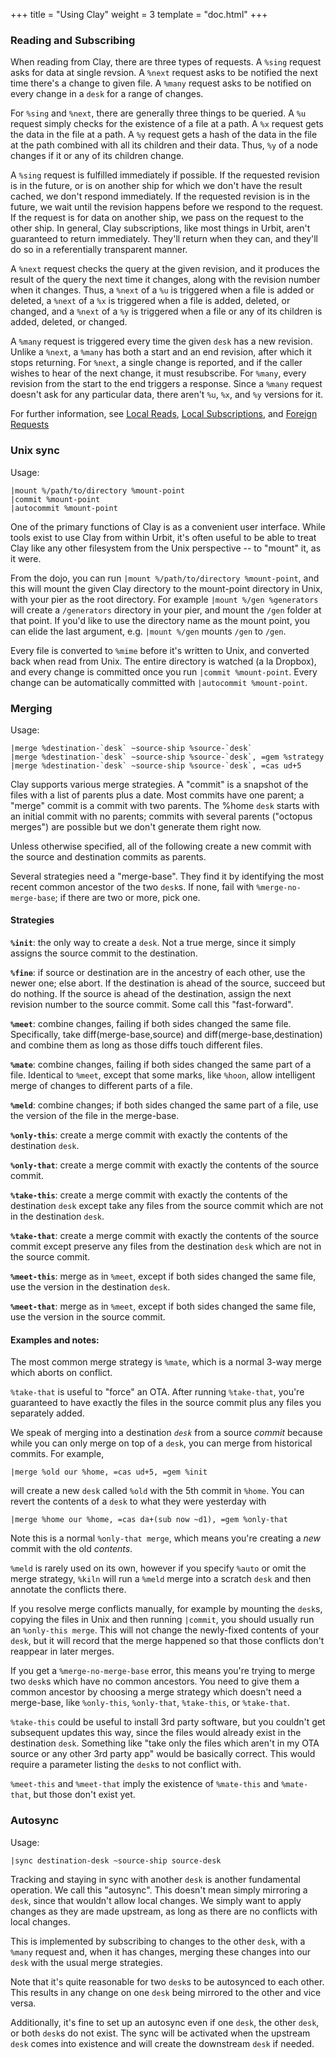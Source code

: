 +++
title = "Using Clay"
weight = 3
template = "doc.html"
+++

### Reading and Subscribing

When reading from Clay, there are three types of requests.  A
`%sing` request asks for data at single revsion.  A `%next`
request asks to be notified the next time there's a change to
given file.  A `%many` request asks to be notified on every
change in a `desk` for a range of changes.

For `%sing` and `%next`, there are generally three things to be
queried.  A `%u` request simply checks for the existence of a
file at a path.  A `%x` request gets the data in the file at a
path.  A `%y` request gets a hash of the data in the file at the
path combined with all its children and their data.  Thus, `%y`
of a node changes if it or any of its children change.

A `%sing` request is fulfilled immediately if possible.  If the
requested revision is in the future, or is on another ship for
which we don't have the result cached, we don't respond
immediately.  If the requested revision is in the future, we wait
until the revision happens before we respond to the request.  If
the request is for data on another ship, we pass on the request
to the other ship.  In general, Clay subscriptions, like most
things in Urbit, aren't guaranteed to return immediately.
They'll return when they can, and they'll do so in a
referentially transparent manner.

A `%next` request checks the query at the given revision, and it
produces the result of the query the next time it changes, along
with the revision number when it changes.  Thus, a `%next` of a
`%u` is triggered when a file is added or deleted, a `%next` of a
`%x` is triggered when a file is added, deleted, or changed, and
a `%next` of a `%y` is triggered when a file or any of its
children is added, deleted, or changed.

A `%many` request is triggered every time the given `desk` has a
new revision.  Unlike a `%next`, a `%many` has both a start and
an end revision, after which it stops returning.  For `%next`, a
single change is reported, and if the caller wishes to hear of
the next change, it must resubscribe.  For `%many`, every revision
from the start to the end triggers a response.  Since a `%many`
request doesn't ask for any particular data, there aren't `%u`,
`%x`, and `%y` versions for it.

For further information, see [Local Reads](@/docs/arvo/Clay/local-reads.md),
[Local Subscriptions](@/docs/arvo/Clay/local-sub.md), and [Foreign
Requests](@/docs/arvo/Clay/foreign.md)

### Unix sync

Usage:
```
|mount %/path/to/directory %mount-point
|commit %mount-point
|autocommit %mount-point
```

One of the primary functions of Clay is as a convenient user
interface. While tools exist to use Clay from within Urbit, it's
often useful to be able to treat Clay like any other filesystem
from the Unix perspective -- to "mount" it, as it were.

From the dojo, you can run `|mount %/path/to/directory %mount-point`, and this
will mount the given Clay directory to the mount-point directory in Unix, with
your pier as the root directory. For example `|mount %/gen %generators` will
create a `/generators` directory in your pier, and mount the `/gen` folder at
that point. If you'd like to use the directory name as the mount point, you can
elide the last argument, e.g. `|mount %/gen` mounts `/gen` to `/gen`.

Every file is converted to `%mime` before it's written to Unix, and converted
back when read from Unix. The entire directory is watched (a la Dropbox), and
every change is committed once you run `|commit %mount-point`. Every change can
be automatically committed with `|autocommit %mount-point`.

### Merging

Usage:
```
|merge %destination-`desk` ~source-ship %source-`desk`
|merge %destination-`desk` ~source-ship %source-`desk`, =gem %strategy
|merge %destination-`desk` ~source-ship %source-`desk`, =cas ud+5
```

Clay supports various merge strategies.  A "commit" is a snapshot of
the files with a list of parents plus a date.   Most commits have
one parent; a "merge" commit is a commit with two parents.  The
%home `desk` starts with an initial commit with no parents; commits
with several parents ("octopus merges") are possible but we don't
generate them right now.
                                                                      
Unless otherwise specified, all of the following create a new commit
with the source and destination commits as parents.
                                                                      
Several strategies need a "merge-base".  They find it by identifying
the most recent common ancestor of the two `desk`s.  If none, fail
with `%merge-no-merge-base`; if there are two or more, pick one.

#### Strategies
                                                                      
**`%init`**: the only way to create a `desk`.  Not a true merge, since it
simply assigns the source commit to the destination.
                                                                      
**`%fine`**: if source or destination are in the ancestry of each other,
use the newer one; else abort.  If the destination is ahead of the
source, succeed but do nothing.  If the source is ahead of the
destination, assign the next revision number to the source commit.
Some call this "fast-forward".
                                                                      
**`%meet`**: combine changes, failing if both sides changed the same file.
Specifically, take diff(merge-base,source) and
diff(merge-base,destination) and combine them as long as those diffs
touch different files.
                                                                      
**`%mate`**: combine changes, failing if both sides changed the same part
of a file.  Identical to `%meet`, except that some marks, like `%hoon`,
allow intelligent merge of changes to different parts of a file.
                                                                      
**`%meld`**: combine changes; if both sides changed the same part of a
file, use the version of the file in the merge-base.
                                                                      
**`%only-this`**: create a merge commit with exactly the contents of the
destination `desk`.
                                                                      
**`%only-that`**: create a merge commit with exactly the contents of the
source commit.
                                                                      
**`%take-this`**: create a merge commit with exactly the contents of the
destination `desk` except take any files from the source commit which
are not in the destination `desk`.
                                                                      
**`%take-that`**: create a merge commit with exactly the contents of the
source commit except preserve any files from the destination `desk`
which are not in the source commit.
                                                                      
**`%meet-this`**: merge as in `%meet`, except if both sides changed the same
file, use the version in the destination `desk`.
                                                                      
**`%meet-that`**: merge as in `%meet`, except if both sides changed the same
file, use the version in the source commit.
                                                                      
#### Examples and notes:
                                                                      
The most common merge strategy is `%mate`, which is a normal 3-way
merge which aborts on conflict.
                                                                      
`%take-that` is useful to "force" an OTA.  After running `%take-that`,
you're guaranteed to have exactly the files in the source commit plus
any files you separately added.
                                                                      
We speak of merging into a destination *`desk`* from a source *commit*
because while you can only merge on top of a `desk`, you can merge from
historical commits.  For example,
```                                                                    
|merge %old our %home, =cas ud+5, =gem %init
```
will create a new `desk` called `%old` with the 5th commit in `%home`.
You can revert the contents of a `desk` to what they were yesterday
with
```
|merge %home our %home, =cas da+(sub now ~d1), =gem %only-that
```
                                                                      
Note this is a normal `%only-that merge`, which means you're creating a
*new* commit with the old *contents*.
                                                                      
`%meld` is rarely used on its own, however if you specify `%auto` or
omit the merge strategy, `%kiln` will run a `%meld` merge into a scratch
`desk` and then annotate the conflicts there.
                                                                      
If you resolve merge conflicts manually, for example by mounting the
`desk`s, copying the files in Unix and then running `|commit`, you
should usually run an `%only-this merge`.  This will not change the
newly-fixed contents of your `desk`, but it will record that the merge
happened so that those conflicts don't reappear in later merges.
                                                                      
If you get a `%merge-no-merge-base` error, this means you're trying to
merge two `desk`s which have no common ancestors.  You need to give
them a common ancestor by choosing a merge strategy which doesn't
need a merge-base, like `%only-this`, `%only-that`, `%take-this`, or
`%take-that`.
                                                                      
`%take-this` could be useful to install 3rd party software, but you
couldn't get subsequent updates this way, since the files would
already exist in the destination `desk`.  Something like "take only
the files which aren't in my OTA source or any other 3rd party app"
would be basically correct.  This would require a parameter listing
the `desk`s to not conflict with.
                                                                      
`%meet-this` and `%meet-that` imply the existence of `%mate-this` and
`%mate-that`, but those don't exist yet.

### Autosync

Usage:
```
|sync destination-desk ~source-ship source-desk
```

Tracking and staying in sync with another `desk` is another
fundamental operation. We call this "autosync". This doesn't mean
simply mirroring a `desk`, since that wouldn't allow local changes.
We simply want to apply changes as they are made upstream, as
long as there are no conflicts with local changes.

This is implemented by subscribing to changes to the other `desk`, with a
`%many` request and, when it has changes, merging these changes into our `desk`
with the usual merge strategies.

Note that it's quite reasonable for two `desk`s to be autosynced to
each other. This results in any change on one `desk` being mirrored
to the other and vice versa.

Additionally, it's fine to set up an autosync even if one `desk`,
the other `desk`, or both `desk`s do not exist. The sync will be
activated when the upstream `desk` comes into existence and will
create the downstream `desk` if needed.
